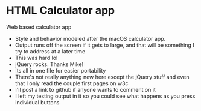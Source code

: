 # HTML Calculator app
Web based calculator app

- Style and behavior modeled after the macOS calculator app.
- Output runs off the screen if it gets to large, and that will be something I try to address at a later time
- This was hard lol
- jQuery rocks. Thanks Mike!
- Its all in one file for easier portability
- There's not really anything new here except the jQuery stuff and even that I only read the couple first pages on w3c
- I'll post a link to github if anyone wants to comment on it
- I left my testing output in it so you could see what happens as you press individual buttons